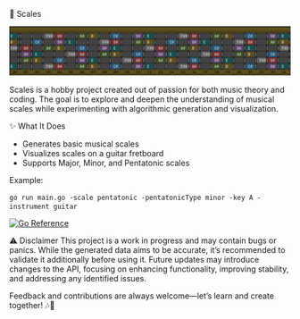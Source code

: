 🎵 Scales

![img](./img.png)

Scales is a hobby project created out of passion for both music theory and coding. The goal is to explore and deepen the understanding of musical scales while experimenting with algorithmic generation and visualization.

✨ What It Does

- Generates basic musical scales
- Visualizes scales on a guitar fretboard
- Supports Major, Minor, and Pentatonic scales

Example:

```
go run main.go -scale pentatonic -pentatonicType minor -key A -instrument guitar
```

[![Go Reference](https://pkg.go.dev/badge/github.com/andriikushch/scales.svg)](https://pkg.go.dev/github.com/andriikushch/scales)

⚠️ Disclaimer
This project is a work in progress and may contain bugs or panics. While the generated data aims to be accurate, it’s recommended to validate it additionally before using it. Future updates may introduce changes to the API, focusing on enhancing functionality, improving stability, and addressing any identified issues.

Feedback and contributions are always welcome—let’s learn and create together! 🎶🚀

